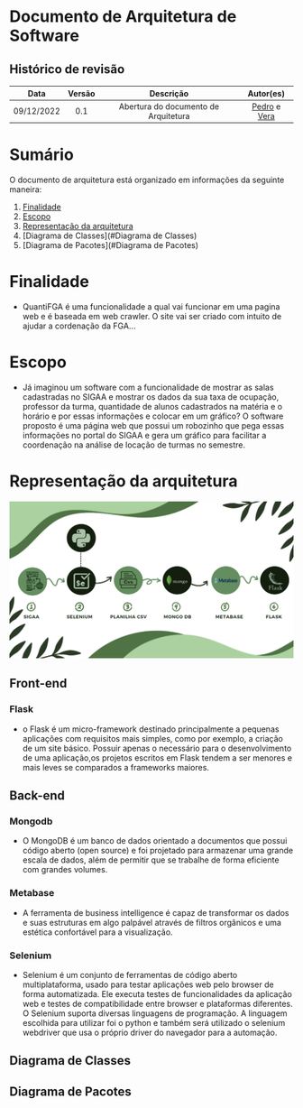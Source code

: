 # Documento de Arquitetura de Software

## Histórico de revisão

| Data       | Versão | Descrição| Autor(es)|
| :----------: | :------: | :------: | :------: |
| 09/12/2022 | 0.1    | Abertura do documento de Arquitetura | [Pedro](https://github.com/pedrobarbosaocb) e [ Vera ](https://github.com/verabelucia)



# Sumário

   O documento de arquitetura está organizado em informações da seguinte maneira:
   
   1. [Finalidade](#finalidade)
   2. [Escopo](#Escopo)
   4. [Representação da arquitetura](#Representação)
   6. [Diagrama de Classes](#Diagrama de Classes)
   7. [Diagrama de Pacotes](#Diagrama de Pacotes)


# Finalidade
<div id='Finalidade'/>

   - QuantiFGA é uma funcionalidade a qual vai funcionar em uma pagina web e é baseada em web crawler. O site vai ser criado com intuito de ajudar a cordenação da FGA...

# Escopo
- Já imaginou um software com a funcionalidade de mostrar as salas cadastradas no SIGAA e mostrar os dados da sua taxa de ocupação, professor da turma, quantidade de alunos cadastrados na matéria e o horário e por essas informações e colocar em um gráfico? O software proposto é uma página web que possui um robozinho que pega essas informações no portal do SIGAA e gera um gráfico para facilitar a coordenação na análise de locação de turmas no semestre.

# Representação da arquitetura
<div id='Representação'/>

![Reperesentação da arquitetura](https://github.com/pedrobarbosaocb/RepositorioTeste/blob/main/Arquitetura3.png)



## Front-end
### Flask
 - o Flask é um micro-framework destinado principalmente a pequenas aplicações com requisitos mais simples, como por exemplo, a criação de um site básico. Possuir apenas o necessário para o desenvolvimento de uma aplicação,os projetos escritos em Flask tendem a ser menores e mais leves se comparados a frameworks maiores.

## Back-end

### Mongodb 
- O MongoDB é um banco de dados orientado a documentos que possui código aberto (open source) e foi projetado para armazenar uma grande escala de dados, além de permitir que se trabalhe de forma eficiente com grandes volumes.

### Metabase
- A ferramenta de business intelligence é capaz de transformar os dados e suas estruturas em algo palpável através de filtros orgânicos e uma estética confortável para a visualização.

### Selenium 
- Selenium é um conjunto de ferramentas de código aberto multiplataforma, usado para testar aplicações web pelo browser de forma automatizada. Ele executa testes de funcionalidades da aplicação web e testes de compatibilidade entre browser e plataformas diferentes. O Selenium suporta diversas linguagens de programação. A linguagem escolhida para utilizar foi o python e também será utilizado o selenium webdriver que usa o próprio driver do navegador para a automação.

## Diagrama de Classes
<div id='Diagrama de Classes'/>


## Diagrama de Pacotes
<div id='Diagrama de Pacotes'/>






